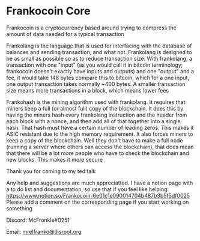 # Frankocoin Core
Frankocoin is a cryptocurrency based around trying to compress the amount of
data needed for a typical transaction

Frankolang is the language that is used for interfacing with the database of
balances and sending transaction, and what not. Frankolang is designed to be as
small as possible so as to reduce transaction size. With frankolang,
a transaction with one "input" (as you would call it in bitcoin terminology;
frankocoin doesn't exactly have inputs and outputs) and one "output" and a fee,
it would take 148 bytes compare this to bitcoin, which for a one input, one
output transaction takes normally ~400 bytes.
A smaller transaction size means more transactions in a block, which means
lower fees

Frankohash is the mining algorithm used with frankolang. It requires that
miners keep a full (or almost full) copy of the blockchain. It does this by
having the miners hash every frankolang instruction and the header from each
block with a nonce, and then add all of that together into a single hash. That
hash must have a certain number of leading zeros. This makes it ASIC resistant
due to the high memory requirement. It also forces miners to keep a copy of the
blockchain. Well they don't have to make a full node (running a server where
others can access the blockchain), that does mean that there will be a lot more
people who have to check the blockchain and new blocks. This makes it more
secure

Thank you for coming to my ted talk

Any help and suggestions are much appreciatted.
I have a notion page with a to do list and documentation, so use that if you feel like helping:
https://www.notion.so/Frankocoin-6e01c1e090014704b487b3b5f5df0025       Please add a comment on the corresponding page if you start working on something

Discord: McFronkle#0251

Email: mrelfranko@disroot.org
